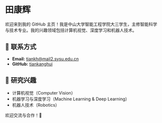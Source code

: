 # 田康辉  

欢迎来到我的 GitHub 主页！我是中山大学智能工程学院大三学生，主修智能科学与技术专业。我的兴趣领域包括计算机视觉、深度学习和机器人技术。  

## 📧 联系方式  
- **Email:** tiankh@mail2.sysu.edu.cn  
- **GitHub:** [tiankanghui](https://github.com/tiankanghui)  

## 🔬 研究兴趣  
- 计算机视觉（Computer Vision）  
- 机器学习与深度学习（Machine Learning & Deep Learning）  
- 机器人技术（Robotics）  

欢迎交流与合作！🚀
